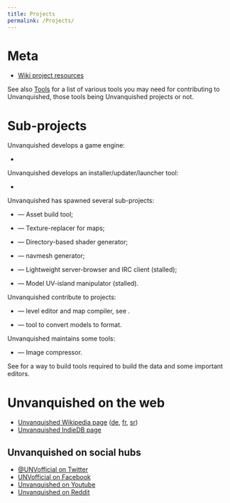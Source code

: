 ```yaml
---
title: Projects
permalink: /Projects/
---
```


# Meta

- [Wiki project resources](Wiki_project_resources "wikilink")

See also [Tools](Tools "wikilink") for a list of various tools you may
need for contributing to Unvanquished, those tools being Unvanquished
projects or not.

# Sub-projects

Unvanquished develops a game engine:

-

Unvanquished develops an installer/updater/launcher tool:

-

Unvanquished has spawned several sub-projects:

- — Asset build tool;

- — Texture-replacer for maps;

- — Directory-based shader generator;

- — navmesh generator;

- — Lightweight server-browser and IRC client (stalled);

- — Model UV-island manipulator (stalled).

Unvanquished contribute to projects:

- — level editor and map compiler, see .

- — tool to convert models to format.

Unvanquished maintains some tools:

- — Image compressor.

See for a way to build tools required to build the data and some
important editors.

# Unvanquished on the web

- [Unvanquished Wikipedia
  page](https://en.wikipedia.org/wiki/Unvanquished_(video_game))
  ([de](https://de.wikipedia.org/wiki/Unvanquished),
  [fr](https://fr.wikipedia.org/wiki/Unvanquished),
  [sr](https://sr.wikipedia.org/wiki/Unvanquished))
- [Unvanquished IndieDB
  page](https://www.indiedb.com/games/unvanquished)

## Unvanquished on social hubs

- [@UNVofficial on Twitter](https://twitter.com/UNVofficial/)
- [UNVofficial on Facebook](https://www.facebook.com/UNVofficial/)
- [Unvanquished on
  Youtube](https://www.youtube.com/channel/UCPDommw5H8ZgQnekoxd8UUA)
- [Unvanquished on Reddit](https://www.reddit.com/r/UNVofficial/)